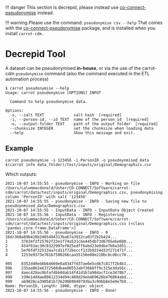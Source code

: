 
!!! danger
	This section is decrepid, please instead use [co-connect-pseudonymise](/CaRROT-Docs/CaRROT-Pseudonymise/Pseudonymisation/) instead.

!!! warning
	Please use the command:
	```
	pseudonymise csv --help
	```
	That comes with the [co-connect-pseudonymise](/CaRROT-Docs/CaRROT-Pseudonymise/Pseudonymisation/) package, and is installed when you install `carrot-cdm`.


# Decrepid Tool

A dataset can be pseudonymised __in-house__, or via the use of the carrot-cdm `pseudonymise` command (also the command executed in the ETL automation process)

```
$ carrot pseudonymise --help
Usage: carrot pseudonymise [OPTIONS] INPUT

  Command to help pseudonymise data.

Options:
  -s, --salt TEXT             salt hash  [required]
  -i, --person-id, --id TEXT  name of the person_id  [required]
  -o, --output-folder TEXT    path of the output folder  [required]
  --chunksize INTEGER         set the chunksize when loading data
  --help                      Show this message and exit.
```

## Example

```
carrot pseudonymise -s 123456 -i PersonID -o pseudoynmised_data $(carrot info data_folder)/test/inputs/original/Demographics.csv 			      
```

Which outputs:

```
2021-10-07 14:55:55 - pseudonymise - INFO - Working on file /Users/calummacdonald/Usher/CO-CONNECT/Software/carrot-cdm/carrot/data/test/inputs/original/Demographics.csv, pseudonymising column 'PersonID' with salt '123456'
2021-10-07 14:55:55 - pseudonymise - INFO - Saving new file to pseudoynmised_data/Demographics.csv
2021-10-07 14:55:55 - InputData - INFO - InputData Object Created
2021-10-07 14:55:56 - InputData - INFO - Registering  /Users/calummacdonald/Usher/CO-CONNECT/Software/carrot-cdm/carrot/data/test/inputs/original/Demographics.csv [<class 'pandas.core.frame.DataFrame'>]
2021-10-07 14:55:56 - pseudonymise - INFO - 0      16dc368a89b428b2485484313ba67a3912ca03f2b2b424...
1      37834f2f25762f23e1f74a531cbe445db73d6765ebe608...
2      454f63ac30c8322997ef025edff6abd23e0dbe7b8a3d51...
3      5ef6fdf32513aa7cd11f72beccf132b9224d33f271471f...
4      1253e9373e781b7500266caa55150e08e210bc8cd8cc70...
                             ...                        
995    8352dd9eb8b64669e0a8347fd37ae6e5cd67c817f2b4b1...
996    235aa062e6372588dbae00552abf36b8ff9c315e3da56c...
997    4aec429ac0bfafdbb8dab14f41d1b7a98dacf1ce3478b7...
998    330e14d4ae80612334d94c488d29eb469626b476864abd...
999    ab9828ca390581b72629069049793ba3c99bb8e5e9e7b9...
Name: PersonID, Length: 1000, dtype: object
2021-10-07 14:55:56 - pseudonymise - INFO - Done!
```

